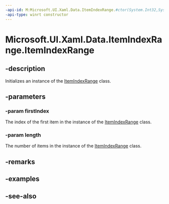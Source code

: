 ```yaml
---
-api-id: M:Microsoft.UI.Xaml.Data.ItemIndexRange.#ctor(System.Int32,System.UInt32)
-api-type: winrt constructor
---
```


<!-- Method syntax
public ItemIndexRange(System.Int32 firstIndex, System.UInt32 length)
-->

# Microsoft.UI.Xaml.Data.ItemIndexRange.ItemIndexRange

## -description
Initializes an instance of the [ItemIndexRange](itemindexrange.md) class.

## -parameters
### -param firstIndex
The index of the first item in the instance of the [ItemIndexRange](itemindexrange.md) class.

### -param length
The number of items in the instance of the [ItemIndexRange](itemindexrange.md) class.

## -remarks

## -examples

## -see-also
